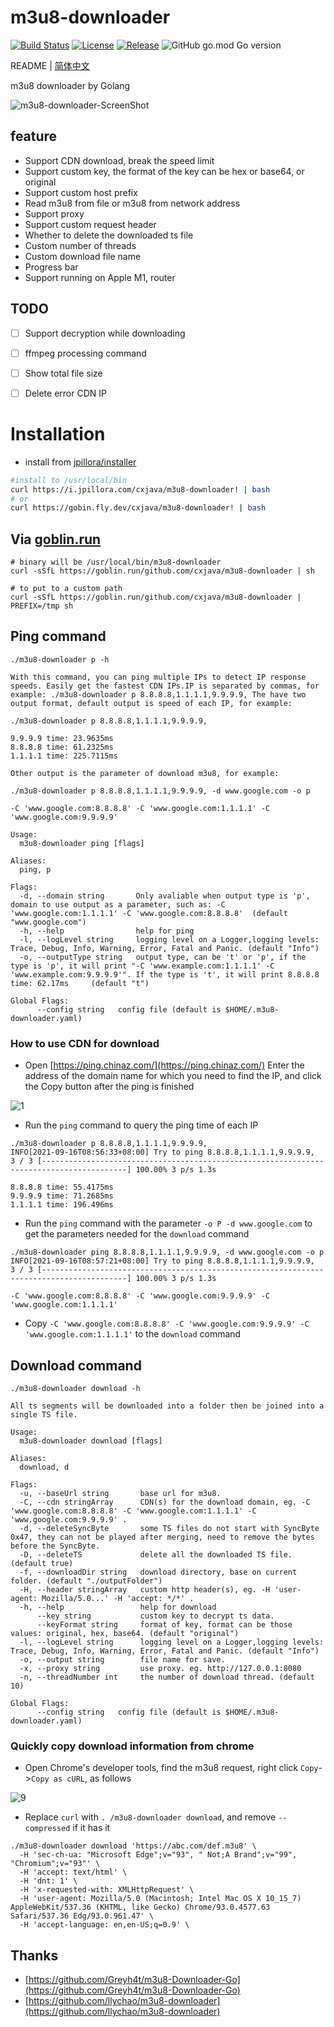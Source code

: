 # m3u8-downloader

[![Build Status](https://github.com/cxjava/m3u8-downloader/actions/workflows/build-and-test.yml/badge.svg)](https://github.com/cxjava/m3u8-downloader/actions/workflows/build-and-test.yml)
[![License](https://img.shields.io/github/license/cxjava/m3u8-downloader.svg)](https://github.com/cxjava/m3u8-downloader)
[![Release](https://img.shields.io/github/release/cxjava/m3u8-downloader.svg)](https://github.com/cxjava/m3u8-downloader/releases)
![GitHub go.mod Go version](https://img.shields.io/github/go-mod/go-version/cxjava/m3u8-downloader)

README | [简体中文](README.zh-cn.md)

m3u8 downloader by Golang

![m3u8-downloader-ScreenShot](https://user-images.githubusercontent.com/802316/133533481-483aa464-2fbe-4a25-9539-4a6345481dcd.png)

## feature

- Support CDN download, break the speed limit
- Support custom key, the format of the key can be hex or base64, or original
- Support custom host prefix
- Read m3u8 from file or m3u8 from network address
- Support proxy
- Support custom request header
- Whether to delete the downloaded ts file
- Custom number of threads
- Custom download file name
- Progress bar
- Support running on Apple M1, router

## TODO

- [ ] Support decryption while downloading
- [ ] ffmpeg processing command
- [ ] Show total file size
- [ ] Delete error CDN IP


# Installation

* install from [jpillora/installer](https://github.com/jpillora/installer)

```sh
#install to /usr/local/bin
curl https://i.jpillora.com/cxjava/m3u8-downloader! | bash
# or
curl https://gobin.fly.dev/cxjava/m3u8-downloader! | bash
```

## Via [goblin.run](https://goblin.run)

```shell
# binary will be /usr/local/bin/m3u8-downloader
curl -sSfL https://goblin.run/github.com/cxjava/m3u8-downloader | sh

# to put to a custom path
curl -sSfL https://goblin.run/github.com/cxjava/m3u8-downloader | PREFIX=/tmp sh
```



## Ping command

``` shell
./m3u8-downloader p -h

With this command, you can ping multiple IPs to detect IP response speeds. Easily get the fastest CDN IPs.IP is separated by commas, for example: ./m3u8-downloader p 8.8.8.8,1.1.1.1,9.9.9.9, The have two output format, default output is speed of each IP, for example:

./m3u8-downloader p 8.8.8.8,1.1.1.1,9.9.9.9,

9.9.9.9 time: 23.9635ms
8.8.8.8 time: 61.2325ms
1.1.1.1 time: 225.7115ms

Other output is the parameter of download m3u8, for example:

./m3u8-downloader p 8.8.8.8,1.1.1.1,9.9.9.9, -d www.google.com -o p

-C 'www.google.com:8.8.8.8' -C 'www.google.com:1.1.1.1' -C 'www.google.com:9.9.9.9'

Usage:
  m3u8-downloader ping [flags]

Aliases:
  ping, p

Flags:
  -d, --domain string       Only avaliable when output type is 'p', domain to use output as a parameter, such as: -C 'www.google.com:1.1.1.1' -C 'www.google.com:8.8.8.8'  (default "www.google.com")
  -h, --help                help for ping
  -l, --logLevel string     logging level on a Logger,logging levels: Trace, Debug, Info, Warning, Error, Fatal and Panic. (default "Info")
  -o, --outputType string   output type, can be 't' or 'p', if the type is 'p', it will print "-C 'www.example.com:1.1.1.1' -C 'www.example.com:9.9.9.9'". If the type is 't', it will print 8.8.8.8 time: 62.17ms     (default "t")

Global Flags:
      --config string   config file (default is $HOME/.m3u8-downloader.yaml)
```

### How to use CDN for download

- Open [https://ping.chinaz.com/](https://ping.chinaz.com/) Enter the address of the domain name for which you need to find the IP, and click the Copy button after the ping is finished

![1](https://user-images.githubusercontent.com/802316/133531905-ac398cc4-77da-44e3-a309-351feebd0628.png)

- Run the `ping` command to query the ping time of each IP

``` shell
./m3u8-downloader p 8.8.8.8,1.1.1.1,9.9.9.9,
INFO[2021-09-16T08:56:33+08:00] Try to ping 8.8.8.8,1.1.1.1,9.9.9.9,         
3 / 3 [-----------------------------------------------------------------------------------------] 100.00% 3 p/s 1.3s

8.8.8.8 time: 55.4175ms
9.9.9.9 time: 71.2685ms
1.1.1.1 time: 196.496ms

```

- Run the `ping` command with the parameter `-o P -d www.google.com` to get the parameters needed for the `download` command

``` shell
./m3u8-downloader ping 8.8.8.8,1.1.1.1,9.9.9.9, -d www.google.com -o p 
INFO[2021-09-16T08:57:21+08:00] Try to ping 8.8.8.8,1.1.1.1,9.9.9.9,         
3 / 3 [-----------------------------------------------------------------------------------------] 100.00% 3 p/s 1.3s

-C 'www.google.com:8.8.8.8' -C 'www.google.com:9.9.9.9' -C 'www.google.com:1.1.1.1' 

```

- Copy `-C 'www.google.com:8.8.8.8' -C 'www.google.com:9.9.9.9' -C 'www.google.com:1.1.1.1'` to the `download` command

## Download command

``` shell
./m3u8-downloader download -h

All ts segments will be downloaded into a folder then be joined into a single TS file.

Usage:
  m3u8-downloader download [flags]

Aliases:
  download, d

Flags:
  -u, --baseUrl string       base url for m3u8.
  -C, --cdn stringArray      CDN(s) for the download domain, eg. -C 'www.google.com:8.8.8.8' -C 'www.google.com:1.1.1.1' -C 'www.google.com:9.9.9.9' .
  -d, --deleteSyncByte       some TS files do not start with SyncByte 0x47, they can not be played after merging, need to remove the bytes before the SyncByte.
  -D, --deleteTS             delete all the downloaded TS file. (default true)
  -f, --downloadDir string   download directory, base on current folder. (default "./outputFolder")
  -H, --header stringArray   custom http header(s), eg. -H 'user-agent: Mozilla/5.0...' -H 'accept: */*' .
  -h, --help                 help for download
      --key string           custom key to decrypt ts data.
      --keyFormat string     format of key, format can be those values: original, hex, base64. (default "original")
  -l, --logLevel string      logging level on a Logger,logging levels: Trace, Debug, Info, Warning, Error, Fatal and Panic. (default "Info")
  -o, --output string        file name for save.
  -x, --proxy string         use proxy. eg. http://127.0.0.1:8080
  -n, --threadNumber int     the number of download thread. (default 10)

Global Flags:
      --config string   config file (default is $HOME/.m3u8-downloader.yaml)
```

### Quickly copy download information from chrome

- Open Chrome's developer tools, find the m3u8 request, right click `Copy`->`Copy as cURL`, as follows

![9](https://user-images.githubusercontent.com/802316/133644904-aa049868-e1fc-40d6-b7b8-85f615f86c07.png)

- Replace `curl` with `. /m3u8-downloader download`, and remove `--compressed` if it has it

``` shell
./m3u8-downloader download 'https://abc.com/def.m3u8' \
  -H 'sec-ch-ua: "Microsoft Edge";v="93", " Not;A Brand";v="99", "Chromium";v="93"' \
  -H 'accept: text/html' \
  -H 'dnt: 1' \
  -H 'x-requested-with: XMLHttpRequest' \
  -H 'user-agent: Mozilla/5.0 (Macintosh; Intel Mac OS X 10_15_7) AppleWebKit/537.36 (KHTML, like Gecko) Chrome/93.0.4577.63 Safari/537.36 Edg/93.0.961.47' \
  -H 'accept-language: en,en-US;q=0.9' \
```

## Thanks

- [https://github.com/Greyh4t/m3u8-Downloader-Go](https://github.com/Greyh4t/m3u8-Downloader-Go)
- [https://github.com/llychao/m3u8-downloader](https://github.com/llychao/m3u8-downloader)
